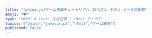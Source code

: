 ```yaml
---
title: "[phina.js]ゲーム作成チュートリアル 15パズル その１ ピースの配置"
emoji: "🐦"
type: "tech" # tech: 技術記事 / idea: アイデア
topics: ["phina","javascript","html5","ゲーム開発"]
published: false
---
```

